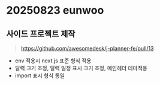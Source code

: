 # 20250823 eunwoo

## 사이드 프로젝트 제작

> https://github.com/awesomedesk/j-planner-fe/pull/13

- env 적용시 next.js 표준 형식 적용
- 달력 크기 조정, 달력 일정 표시 크기 조정, 메인헤더 테마적용
- import 표시 형식 통일
